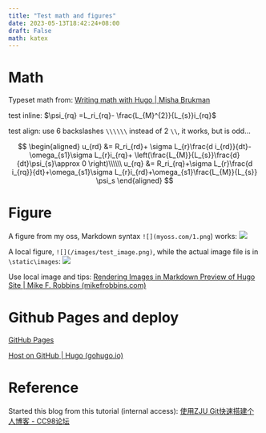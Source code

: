 ```yaml
---
title: "Test math and figures"
date: 2023-05-13T18:42:24+08:00
draft: False
math: katex
---
```


# Math
Typeset math from: [Writing math with Hugo | Misha Brukman](https://misha.brukman.net/blog/2022/04/writing-math-with-hugo/)

test inline: $\psi_{rq} =L_ri_{rq}- \frac{L_{M}^{2}}{L_{s}}i_{rq}$

test align: 
use 6 backslashes `\\\\\\` instead of 2 `\\`, it works, but is odd...

$$
\begin{aligned}
 u_{rd} &= R_ri_{rd}+ \sigma L_{r}\frac{d i_{rd}}{dt}-\omega_{s1}\sigma L_{r}i_{rq}+ \left(\frac{L_{M}}{L_{s}}\frac{d}{dt}\psi_{s}\approx 0 \right)\\\\\\
 u_{rq} &= R_ri_{rq}+\sigma L_{r}\frac{d i_{rq}}{dt}+\omega_{s1}\sigma L_{r}i_{rd}+\omega_{s1}\frac{L_{M}}{L_{s}} \psi_s
\end{aligned}
$$

# Figure
A figure from my oss, Markdown syntax `![](myoss.com/1.png`) works:
![](https://pics1237.oss-cn-shenzhen.aliyuncs.com/20230427223520.png)

A local figure, `![](/images/test_image.png)`, while the actual image file is in `\static\images`: 
![](/images/test_image.png)

Use local image and tips: [Rendering Images in Markdown Preview of Hugo Site | Mike F. Robbins (mikefrobbins.com)](https://mikefrobbins.com/2023/02/08/rendering-images-in-markdown-preview-of-hugo-site/)


# Github Pages and deploy

[GitHub Pages](https://pages.github.com/)


[Host on GitHub | Hugo (gohugo.io)](https://gohugo.io/hosting-and-deployment/hosting-on-github/)


# Reference

Started this blog from this tutorial (internal access):
[使用ZJU Git快速搭建个人博客 - CC98论坛](https://www.cc98.org/topic/5473811)